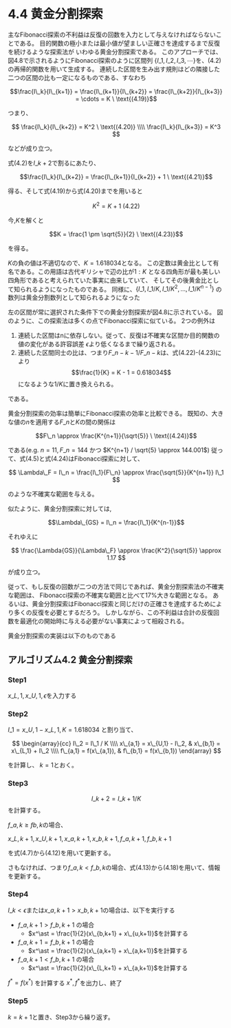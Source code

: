 # 4.4 黄金分割探索
主なFibonacci探索の不利益は反復の回数を入力として与えなければならないことである。
目的関数の極小または最小値が望ましい正確さを達成するまで反復を続けるような探索法が
いわゆる黄金分割探索である。
このアプローチでは、図4.8で示されるようにFibonacci探索のように区間列
$\lbrace I\_1, I\_2, I\_3 , \cdots　\rbrace$を、$(4.2)$の再帰的関数を用いて生成する。
連続した区間を生み出す規則はどの隣接した二つの区間の比も一定になるものである、すなわち

$$\frac{I\_k}{I\_{k+1}} = \frac{I\_{k+1}}{I\_{k+2}} = \frac{I\_{k+2}}{I\_{k+3}} = \cdots = K \ \text{(4.19)}$$

つまり、

$$
  \frac{I\_k}{I\_{k+2}} = K^2 \ \text{(4.20)} \\\\
  \frac{I\_k}{I\_{k+3}} = K^3
$$

などが成り立つ。

式$(4.2)$を$I\_{k+2}$で割るにあたり、

$$\frac{I\_k}{I\_{k+2}} = \frac{I\_{k+1}}{I_{k+2}} + 1 \ \text{(4.21)}$$

得る、そして式$(4.19)$から式$(4.20)$までを用いると

$$K^2 = K + 1 \ \text{(4.22)}$$

今,$K$を解くと

$$K = \frac{1 \pm \sqrt{5}}{2} \ \text{(4.23)}$$

を得る。

$K$の負の値は不適切なので、$K = 1.618034$となる。
この定数は黄金比として有名である。この用語は古代ギリシャで辺の比が$1 : K$
となる四角形が最も美しい四角形であると考えられていた事実に由来していて、
そしてその後黄金比として知られるようになったものである。
同様に、$\lbrace I\_1, I\_1/K , I\_1 / K^2 , \dots , I\_1 / K^{n-1} \rbrace$
の数列は黄金分割数列として知られるようになった

左の区間が常に選択された条件下での黄金分割探索が図4.8に示されている。
図のように、この探索法は多くの点でFibonacci探索に似ている。
2つの例外は

1. 連続した区間はnに依存しない。従って、反復は不確実な区間か目的関数の値の変化がある許容誤差
   $\epsilon$より低くなるまで繰り返される。
2. 連続した区間同士の比は、つまり$F\_{n-k-1} / F\_{n-k}$は、式$(4.22)$-$(4.23)$により
   $$\frac{1}{K} = K - 1 = 0.618034$$
   になるような$1/K$に置き換えられる。

である。

黄金分割探索の効率は簡単にFibonacci探索の効率と比較できる。
既知の、大きな値の$n$を適用する$F\_n$と$K$の間の関係は

$$F\_n \approx \frac{K^{n+1}}{\sqrt{5}} \ \text{(4.24)}$$

である(e.g. $n=11, F\_n =144$ かつ $K^{n+1} / \sqrt{5} \approx 144.001$)
従って、式$(4.5)$と式$(4.24)$はFibonacci探索に対して、

$$ \Lambda\_F = I\_n = \frac{I\_1}{F\_n} \approx \frac{\sqrt{5}}{K^{n+1}} I\_1 $$

のような不確実な範囲を与える。

似たように、黄金分割探索に対しては,

$$\Lambda\_{GS} = I\_n = \frac{I\_1}{K^{n-1}}$$

それゆえに

$$ \frac{\Lambda{GS}}{\Lambda\_F} \approx \frac{K^2}{\sqrt{5}} \approx 1.17 $$

が成り立つ。

従って、もし反復の回数が二つの方法で同じであれば、黄金分割探索法の不確実な範囲は、
Fibonacci探索の不確実な範囲と比べて$17\%$大きな範囲となる。
あるいは、黄金分割探索はFibonacci探索と同じだけの正確さを達成するためにより多くの反復を必要とするだろう。
しかしながら、この不利益は合計の反復回数を最適化の開始時に与える必要がない事実によって相殺される。

黄金分割探索の実装は以下のものである

## アルゴリズム4.2 黄金分割探索
### Step1
$x\_{L,1}, x\_{U,1}, \epsilon$を入力する 

### Step2
$I\_1 = x\_{U,1} - x\_{L,1}, K = 1.618034$ と割り当て、

$$
\begin{array}{cc}
    I\_2 = I\_1 / K \\\\
    x\_{a,1} = x\_{U,1} - I\_2, & x\_{b,1} = x\_{L,1} + I\_2 \\\\
    f\_{a,1} = f(x\_{a,1}), & f\_{b,1} = f(x\_{b,1})
\end{array}
$$

を計算し、 $k = 1$とおく。

### Step3
$$ I\_{k+2} = I\_{k+1} / K $$
を計算する。

$f\_{a,k} \geq f{b,k}$の場合、

$x\_{L,k+1}, x\_{U,k+1}, x\_{a,k+1}, x\_{b,k+1}, f\_{a,k+1}, f\_{b,k+1}$

を式$(4.7)$から$(4.12)$を用いて更新する。

さもなければ、つまり$f\_{a,k} < f\_{b,k}$の場合、式$(4.13)$から$(4.18)$を用いて、情報を更新する。

### Step4
$I\_k < \epsilon$または$x\_{a,k+1} > x\_{b,k+1}$の場合は、以下を実行する
 
- $f\_{a,k+1} > f\_{b,k+1}$ の場合
  - $x^\ast = \frac{1}{2}(x\_{b,k+1} + x\_{u,k+1)}$を計算する
- $f\_{a,k+1} = f\_{b,k+1}$ の場合
  - $x^\ast = \frac{1}{2}(x\_{a,k+1} + x\_{a,k+1)}$を計算する
- $f\_{a,k+1} < f\_{b,k+1}$ の場合
  - $x^\ast = \frac{1}{2}(x\_{L,k+1} + x\_{a,k+1)}$を計算する

$f^\ast = f(x^\ast)$ を計算する
$x^\ast, f^\ast$を出力し、終了

### Step5
$k = k + 1$と置き、Step3から繰り返す。
